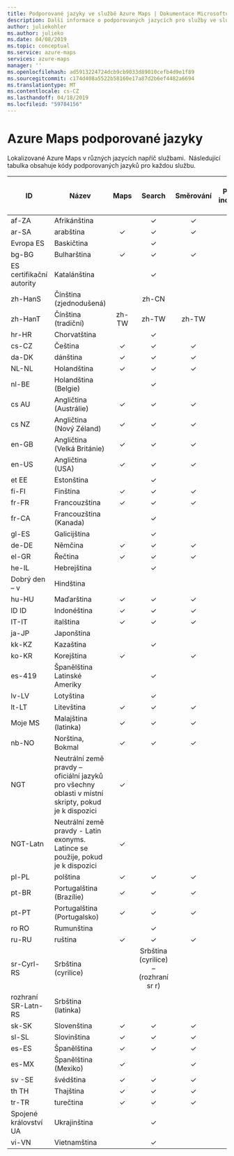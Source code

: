 ```yaml
---
title: Podporované jazyky ve službě Azure Maps | Dokumentace Microsoftu
description: Další informace o podporovaných jazycích pro služby ve službě Azure Maps
author: juliekohler
ms.author: julieko
ms.date: 04/08/2019
ms.topic: conceptual
ms.service: azure-maps
services: azure-maps
manager: ''
ms.openlocfilehash: ad5913224724dcb9cb9033d89010cefb4d9e1f89
ms.sourcegitcommit: c174d408a5522b58160e17a87d2b6ef4482a6694
ms.translationtype: MT
ms.contentlocale: cs-CZ
ms.lasthandoff: 04/18/2019
ms.locfileid: "59784156"
---
```

# <a name="azure-maps-supported-languages"></a>Azure Maps podporované jazyky
Lokalizované Azure Maps v různých jazycích napříč službami.  Následující tabulka obsahuje kódy podporovaných jazyků pro každou službu.  
  

| ID         | Název                   |  Maps | Search | Směrování | Provoz incidenty | Mapový ovládací prvek JS | Časové pásmo |
|------------|------------------------|:-----:|:------:|:-------:|:-----------------:|:--------------:|:---------:|
| af-ZA      | Afrikánština              |       |    ✓   |    ✓    |                   |                |     ✓     |
| ar-SA      | arabština                 |   ✓   |    ✓   |    ✓    |         ✓         |        ✓       |     ✓     |
| Evropa ES      | Baskičtina                 |       |    ✓   |         |                   |                |     ✓     |
| bg-BG      | Bulharština              |   ✓   |    ✓   |    ✓    |                   |        ✓       |     ✓     |
| ES certifikační autority      | Katalánština                |       |    ✓   |         |                   |                |     ✓     |
| zh-HanS    | Čínština (zjednodušená)   |       |  zh-CN |         |                   |                |     ✓     |
| zh-HanT    | Čínština (tradiční)  | zh-TW |  zh-TW |  zh-TW  |                   |      Zh-TW     |     ✓     |
| hr-HR      | Chorvatština               |       |    ✓   |         |                   |                |     ✓     |
| cs-CZ      | Čeština                  |   ✓   |    ✓   |    ✓    |         ✓         |        ✓       |     ✓     |
| da-DK      | dánština                 |   ✓   |    ✓   |    ✓    |         ✓         |        ✓       |     ✓     |
| NL-NL      | Holandština                  |   ✓   |    ✓   |    ✓    |         ✓         |        ✓       |     ✓     |
| nl-BE      | Holandština (Belgie)        |       |    ✓   |         |                   |                |     ✓     |
| cs AU      | Angličtina (Austrálie)    |   ✓   |    ✓   |    ✓    |         ✓         |        ✓       |     ✓     |
| cs NZ      | Angličtina (Nový Zéland)  |   ✓   |    ✓   |    ✓    |         ✓         |        ✓       |     ✓     |
| en-GB      | Angličtina (Velká Británie) |   ✓   |    ✓   |    ✓    |         ✓         |        ✓       |     ✓     |
| en-US      | Angličtina (USA)          |   ✓   |    ✓   |    ✓    |         ✓         |        ✓       |     ✓     |
| et EE      | Estonština               |       |    ✓   |         |         ✓         |                |     ✓     |
| fi-FI      | Finština                |   ✓   |    ✓   |    ✓    |         ✓         |        ✓       |     ✓     |
| fr-FR      | Francouzština                 |   ✓   |    ✓   |    ✓    |         ✓         |        ✓       |     ✓     |
| fr-CA      | Francouzština (Kanada)      |       |    ✓   |         |                   |                |     ✓     |
| gl-ES      | Galicijština               |       |    ✓   |         |                   |                |     ✓     |
| de-DE      | Němčina                 |   ✓   |    ✓   |    ✓    |         ✓         |        ✓       |     ✓     |
| el-GR      | Řečtina                  |   ✓   |    ✓   |    ✓    |         ✓         |        ✓       |     ✓     |
| he-IL      | Hebrejština                 |       |    ✓   |         |         ✓         |                |     ✓     |
| Dobrý den – v      | Hindština                  |       |        |         |                   |                |     ✓     |
| hu-HU      | Maďarština              |   ✓   |    ✓   |    ✓    |         ✓         |        ✓       |     ✓     |
| ID ID      | Indonéština             |   ✓   |    ✓    |    ✓    |         ✓         |        ✓       |     ✓     |
| IT-IT      | italština                |   ✓   |    ✓   |    ✓    |         ✓         |        ✓       |     ✓     |
| ja-JP      | Japonština               |       |        |         |                   |                |     ✓     |
| kk-KZ      | Kazaština                 |       |    ✓   |         |                   |                |     ✓     |
| ko-KR      | Korejština                 |   ✓   |        |    ✓    |                   |        ✓       |     ✓     |
| es-419     | Španělština Latinské Ameriky |       |    ✓   |         |                   |                |     ✓     |
| lv-LV      | Lotyština                |       |    ✓   |         |         ✓         |                |     ✓     |
| lt-LT      | Litevština             |   ✓   |    ✓   |    ✓    |         ✓         |        ✓       |     ✓     |
| Moje MS      | Malajština (latinka)          |   ✓   |    ✓   |    ✓    |                   |        ✓       |     ✓     |
| nb-NO      | Norština, Bokmal       |   ✓   |    ✓   |    ✓    |         ✓         |        ✓       |     ✓     |
| NGT        | Neutrální země pravdy – oficiální jazyků pro všechny oblasti v místní skripty, pokud je k dispozici |   ✓     |        |         |                   |      ✓          |         |
| NGT-Latn   | Neutrální země pravdy - Latin exonyms. Latince se použije, pokud je k dispozici |   ✓     |        |         |                   |        ✓         |          |
| pl-PL      | polština                 |   ✓   |    ✓   |    ✓    |         ✓         |        ✓       |     ✓     |
| pt-BR      | Portugalština (Brazílie)    |   ✓   |    ✓   |    ✓    |                   |        ✓       |     ✓     |
| pt-PT      | Portugalština (Portugalsko)  |   ✓   |    ✓   |    ✓    |         ✓         |        ✓       |     ✓     |
| ro RO      | Rumunština               |       |    ✓    |         |         ✓         |                |     ✓     |
| ru-RU      | ruština                |   ✓   |    ✓   |    ✓    |         ✓         |        ✓       |     ✓     |
| sr-Cyrl-RS | Srbština (cyrilice)     |       |    Srbština (cyrilice) – (rozhraní sr r)   |         |                   |                |     ✓     |
| rozhraní SR-Latn-RS | Srbština (latinka)        |       |        |         |                   |                |     ✓     |
| sk-SK      | Slovenština              |   ✓   |    ✓   |    ✓    |         ✓         |        ✓       |     ✓     |
| sl-SL      | Slovinština              |   ✓   |    ✓   |    ✓    |                   |        ✓       |     ✓     |
| es-ES      | Španělština                |   ✓   |    ✓   |    ✓    |         ✓         |        ✓       |     ✓     |
| es-MX      | Španělština (Mexiko)       |   ✓   |        |    ✓    |                   |        ✓       |     ✓     |
| sv -SE     | švédština                |   ✓   |    ✓   |    ✓    |         ✓         |        ✓       |     ✓     |
| th TH      | Thajština                   |   ✓   |    ✓   |    ✓    |         ✓         |        ✓       |     ✓     |
| tr-TR      | turečtina                |   ✓   |    ✓   |    ✓    |         ✓         |        ✓       |     ✓     |
| Spojené království UA      | Ukrajinština               |       |    ✓   |         |                   |                |     ✓     |
| vi-VN      | Vietnamština             |       |    ✓   |         |                   |                |     ✓     |
